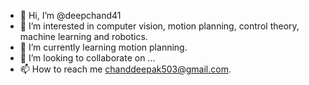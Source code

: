 - 👋 Hi, I’m @deepchand41
- 👀 I’m interested in computer vision, motion planning, control theory, machine learning and robotics.
- 🌱 I’m currently learning motion planning.
- 💞️ I’m looking to collaborate on ...
- 📫 How to reach me chanddeepak503@gmail.com.

<!---
deepchand41/deepchand41 is a ✨ special ✨ repository because its `README.md` (this file) appears on your GitHub profile.
You can click the Preview link to take a look at your changes.
--->
